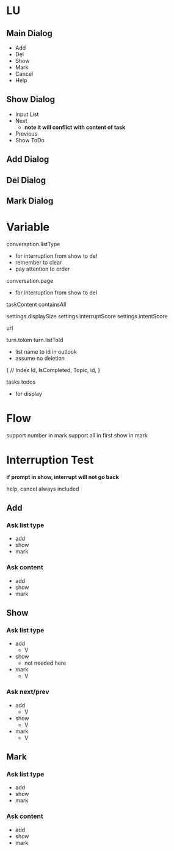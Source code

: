 # LU

## Main Dialog
- Add
- Del
- Show
- Mark
- Cancel
- Help

## Show Dialog
- Input List
- Next
    - **note it will conflict with content of task**
- Previous
- Show ToDo

## Add Dialog
## Del Dialog
## Mark Dialog

# Variable
conversation.listType
- for interruption from show to del
- remember to clear
- pay attention to order

conversation.page
- for interruption from show to del

taskContent
containsAll

settings.displaySize
settings.interruptScore
settings.intentScore

url

turn.token
turn.listToId
- list name to id in outlook
- assume no deletion

{
    // Index
    Id,
    IsCompleted,
    Topic,
    id,
}

tasks
todos
- for display

# Flow

support number in mark
support all in first show in mark

# Interruption Test
**if prompt in show, interrupt will not go back**

help, cancel always included

## Add
### Ask list type
- add
- show
- mark

### Ask content
- add
- show
- mark

## Show
### Ask list type
- add
    - V
- show
    - not needed here
- mark
    - V

### Ask next/prev
- add
    - V
- show
    - V
- mark
    - V

## Mark
### Ask list type
- add
- show
- mark

### Ask content
- add
- show
- mark
